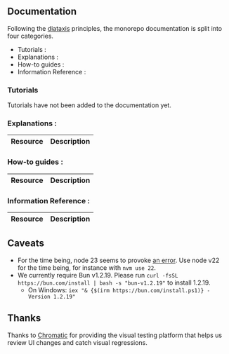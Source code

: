 ## Documentation

Following the [diataxis](https://diataxis.fr/) principles, the monorepo documentation is split into four categories.
- Tutorials : 
- Explanations : 
- How-to guides : 
- Information Reference : 

### Tutorials

Tutorials have not been added to the documentation yet.

### Explanations :

| Resource | Description |
|----------|-------------|

### How-to guides :

| Resource | Description |
|----------|-------------|

### Information Reference : 


| Resource | Description |
|----------|-------------|


## Caveats
- For the time being, node 23 seems to provoke [an error](https://github.com/canonical/ds25/issues/226). Use node v22 for the time being, for instance with `nvm use 22`.
- We currently require Bun v1.2.19. Please run `curl -fsSL https://bun.com/install | bash -s "bun-v1.2.19"` to install 1.2.19.
  - On Windows: `iex "& {$(irm https://bun.com/install.ps1)} -Version 1.2.19"`

## Thanks
Thanks to [Chromatic](https://www.chromatic.com/) for providing the visual testing platform that helps us review UI changes and catch visual regressions.

